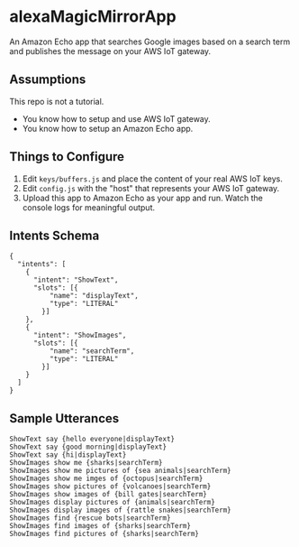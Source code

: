 # alexaMagicMirrorApp
An Amazon Echo app that searches Google images based on a search term and publishes the message on your AWS IoT gateway.

## Assumptions
This repo is not a tutorial.
* You know how to setup and use AWS IoT gateway.
* You know how to setup an Amazon Echo app. 

## Things to Configure
1. Edit `keys/buffers.js` and place the content of your real AWS IoT keys.
2. Edit `config.js` with the "host" that represents your AWS IoT gateway.
3. Upload this app to Amazon Echo as your app and run. Watch the console logs for meaningful output.

## Intents Schema
```
{
  "intents": [
    {
      "intent": "ShowText",
      "slots": [{
          "name": "displayText",
          "type": "LITERAL"
        }]
    },
    {
      "intent": "ShowImages",
      "slots": [{
          "name": "searchTerm",
          "type": "LITERAL"
        }]
    }
  ]
}
```

## Sample Utterances
```
ShowText say {hello everyone|displayText}
ShowText say {good morning|displayText}
ShowText say {hi|displayText}
ShowImages show me {sharks|searchTerm}
ShowImages show me pictures of {sea animals|searchTerm}
ShowImages show me imges of {octopus|searchTerm}
ShowImages show pictures of {volcanoes|searchTerm}
ShowImages show images of {bill gates|searchTerm}
ShowImages display pictures of {animals|searchTerm}
ShowImages display images of {rattle snakes|searchTerm}
ShowImages find {rescue bots|searchTerm}
ShowImages find images of {sharks|searchTerm}
ShowImages find pictures of {sharks|searchTerm}
```